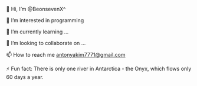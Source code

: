 👋 Hi, I’m @BeonsevenX^

👀 I’m interested in programming

 🌱 I’m currently learning ...
 
 💞️ I’m looking to collaborate on ...
 
 📫 How to reach me antonyakim7771@gmail.com 
 
 ⚡ Fun fact: There is only one river in Antarctica - the Onyx, which flows only 60 days a year.
 
